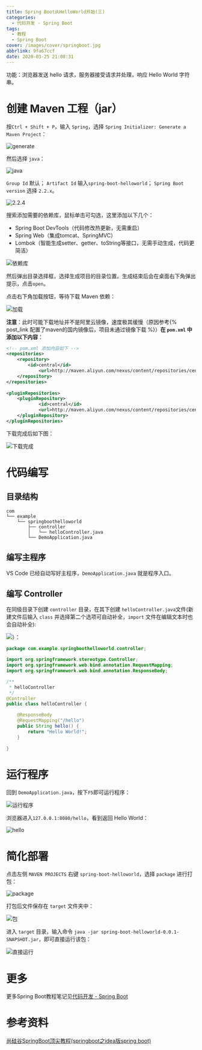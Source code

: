 ```yaml
---
title: Spring Boot从HelloWorld开始(三)
categories:
  - 代码开发 - Spring Boot
tags:
  - 教程
  - Spring Boot
cover: /images/cover/springboot.jpg
abbrlink: 9fa67ccf
date: 2020-03-25 21:08:31
---
```



功能：浏览器发送 hello 请求，服务器接受请求并处理，响应 Hello World 字符串。

# 创建 Maven 工程（jar）

按`Ctrl + Shift + P`，输入 `Spring`，选择 `Spring Initializer: Generate a Maven Project`：

![generate](/images/Spring-Boot从HelloWorld开始-三/2020-02-26-20-05-16.png)

然后选择 `java`：

![java](/images/Spring-Boot从HelloWorld开始-三/2020-02-26-20-06-12.png)

`Group Id` 默认；
`Artifact Id` 输入`spring-boot-helloworld`；
`Spring Boot version` 选择 `2.2.x`。

![2.2.4](/images/Spring-Boot从HelloWorld开始-三/2020-02-26-20-08-17.png)

搜索添加需要的依赖库，鼠标单击可勾选，这里添加以下几个：
- Spring Boot DevTools（代码修改热更新，无需重启）
- Spring Web（集成tomcat、SpringMVC）
- Lombok（智能生成setter、getter、toString等接口，无需手动生成，代码更简洁）

![依赖库](/images/Spring-Boot从HelloWorld开始-三/2020-02-26-20-09-58.png)

然后弹出目录选择框，选择生成项目的目录位置。生成结束后会在桌面右下角弹出提示，点击`open`。

点击右下角加载按钮，等待下载 Maven 依赖：

![加载](/images/Spring-Boot从HelloWorld开始-三/2020-02-26-20-26-49.png)

**注意**：此时可能下载地址并不是阿里云镜像，速度极其缓慢（原因参考{% post_link 配置了maven的国内镜像后，项目未通过镜像下载 %}）**在 `pom.xml` 中添加以下内容**：

```xml
<!-- pom.xml 添加内容如下 -->
<repositories>
    <repository>
        <id>central</id>
            <url>http://maven.aliyun.com/nexus/content/repositories/central</url>
    </repository>
</repositories>
    
<pluginRepositories>
    <pluginRepository>
            <id>central</id>
            <url>http://maven.aliyun.com/nexus/content/repositories/central</url>
    </pluginRepository>
</pluginRepositories>
```

下载完成后如下图：

![下载完成](/images/Spring-Boot从HelloWorld开始-三/2020-02-26-20-17-29.png)

# 代码编写

## 目录结构

```
com
└── example
    └── springboothelloworld
        ├── controller
        │   └── helloController.java
        └── DemoApplication.java
```

## 编写主程序

VS Code 已经自动写好主程序，`DemoApplication.java` 就是程序入口。

## 编写 Controller

在同级目录下创建 `controller` 目录，在其下创建 `helloController.java`文件(新建文件后输入 `class` 并选择第二个选项可自动补全，`import` 文件在编辑文本时也会自动补全):

![](/images/Sping-Boot与Web开发-三/autofill.gif)）：

```java
package com.example.springboothelloworld.controller;

import org.springframework.stereotype.Controller;
import org.springframework.web.bind.annotation.RequestMapping;
import org.springframework.web.bind.annotation.ResponseBody;

/**
 * helloController
 */
@Controller
public class helloController {

    @ResponseBody
    @RequestMapping("/hello")
    public String hello() {
        return "Hello World!";
    }
    
}
```

# 运行程序

回到 `DemoApplication.java`，按下`F5`即可运行程序：

![运行程序](/images/Spring-Boot从HelloWorld开始-三/2020-02-26-20-50-53.png)

浏览器进入`127.0.0.1:8080/hello`，看到返回 Hello World：

![hello](/images/Spring-Boot从HelloWorld开始-三/2020-02-26-20-52-56.png)

# 简化部署

点击左侧 `MAVEN PROJECTS` 右键 `spring-boot-helloworld`，选择 `package` 进行打包：

![package](/images/Spring-Boot从HelloWorld开始-三/2020-02-26-21-00-57.png)

打包后文件保存在 `target` 文件夹中：

![包](/images/Spring-Boot从HelloWorld开始-三/2020-02-26-21-12-50.png)

进入 `target` 目录，输入命令 `java -jar spring-boot-helloworld-0.0.1-SNAPSHOT.jar`，即可直接运行该包：

![直接运行](/images/Spring-Boot从HelloWorld开始-三/2020-02-26-21-14-58.png)

# 更多

更多Spring Boot教程笔记见[代码开发 - Spring Boot](/categories/代码开发-Spring-Boot/)

# 参考资料

[尚硅谷SpringBoot顶尖教程(springboot之idea版spring boot)](https://www.bilibili.com/video/av20965295)
